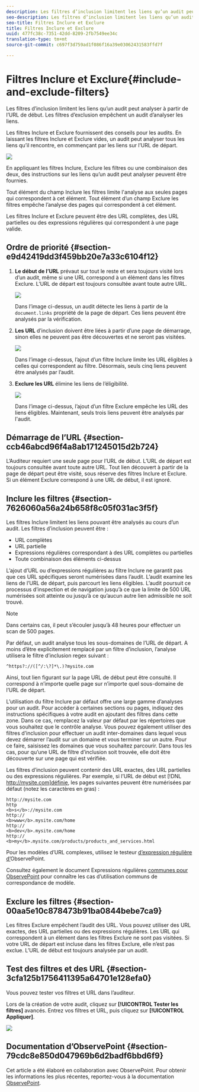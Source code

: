 ```yaml
---
description: Les filtres d’inclusion limitent les liens qu’un audit peut analyser à partir de l’URL de début. Les filtres d’exclusion empêchent un audit d’analyser les liens.
seo-description: Les filtres d’inclusion limitent les liens qu’un audit peut analyser à partir de l’URL de début. Les filtres d’exclusion empêchent un audit d’analyser les liens.
seo-title: Filtres Inclure et Exclure
title: Filtres Inclure et Exclure
uuid: 477fc38c-7351-42dd-8209-2fb7549ee34c
translation-type: tm+mt
source-git-commit: c697f3d759ad1f086f16a39e03062431583ffd7f

---
```



# Filtres Inclure et Exclure{#include-and-exclude-filters}

Les filtres d’inclusion limitent les liens qu’un audit peut analyser à partir de l’URL de début. Les filtres d’exclusion empêchent un audit d’analyser les liens.

<!--
Content from ObservePoint (https://help.observepoint.com/articles/2872121-include-and-exclude-filters) with their permission. Modified slightly for style and Auditor emphasis.
-->

Les filtres Inclure et Exclure fournissent des conseils pour les audits. En laissant les filtres Inclure et Exclure vides, un audit peut analyser tous les liens qu’il rencontre, en commençant par les liens sur l’URL de départ.

![](assets/filter.png)

En appliquant les filtres Inclure, Exclure les filtres ou une combinaison des deux, des instructions sur les liens qu’un audit peut analyser peuvent être fournies.

Tout élément du champ Inclure les filtres limite l&#39;analyse aux seules pages qui correspondent à cet élément. Tout élément d’un champ Exclure les filtres empêche l’analyse des pages qui correspondent à cet élément.

Les filtres Inclure et Exclure peuvent être des URL complètes, des URL partielles ou des expressions régulières qui correspondent à une page valide.

## Ordre de priorité {#section-e9d42419dd3f459bb20e7a33c6104f12}

1. **Le début de l’URL** prévaut sur tout le reste et sera toujours visité lors d’un audit, même si une URL correspond à un élément dans les filtres Exclure. L’URL de départ est toujours consultée avant toute autre URL.

   ![](assets/startingpage.png)

   Dans l’image ci-dessus, un audit détecte les liens à partir de la `document.links` propriété de la page de départ. Ces liens peuvent être analysés par la vérification.

1. **Les URL** d’inclusion doivent être liées à partir d’une page de démarrage, sinon elles ne peuvent pas être découvertes et ne seront pas visitées.

   ![](assets/includefilter.png)

   Dans l’image ci-dessus, l’ajout d’un filtre Inclure limite les URL éligibles à celles qui correspondent au filtre. Désormais, seuls cinq liens peuvent être analysés par l’audit.

1. **Exclure les URL** élimine les liens de l’éligibilité.

   ![](assets/excludefilter.png)

   Dans l’image ci-dessus, l’ajout d’un filtre Exclure empêche les URL des liens éligibles. Maintenant, seuls trois liens peuvent être analysés par l&#39;audit.

## Démarrage de l’URL {#section-ccb46abcd96f4a8ab171245015d2b724}

L’Auditeur requiert une seule page pour l’URL de début. L’URL de départ est toujours consultée avant toute autre URL. Tout lien découvert à partir de la page de départ peut être visité, sous réserve des filtres Inclure et Exclure. Si un élément Exclure correspond à une URL de début, il est ignoré.

## Inclure les filtres {#section-7626060a56a24b658f8c05f031ac3f5f}

Les filtres Inclure limitent les liens pouvant être analysés au cours d’un audit. Les filtres d’inclusion peuvent être :

* URL complètes
* URL partielle
* Expressions régulières correspondant à des URL complètes ou partielles
* Toute combinaison des éléments ci-dessus

L’ajout d’URL ou d’expressions régulières au filtre Inclure ne garantit pas que ces URL spécifiques seront numérisées dans l’audit. L’audit examine les liens de l’URL de départ, puis parcourt les liens éligibles. L’audit poursuit ce processus d’inspection et de navigation jusqu’à ce que la limite de 500 URL numérisées soit atteinte ou jusqu’à ce qu’aucun autre lien admissible ne soit trouvé.

>[!NOTE]
>
>Dans certains cas, il peut s’écouler jusqu’à 48 heures pour effectuer un scan de 500 pages.

Par défaut, un audit analyse tous les sous-domaines de l’URL de départ. A moins d’être explicitement remplacé par un filtre d’inclusion, l’analyse utilisera le filtre d’inclusion regex suivant :

`^https?://([^/:\?]*\.)?mysite.com`

Ainsi, tout lien figurant sur la page URL de début peut être consulté. Il correspond à n’importe quelle page sur n’importe quel sous-domaine de l’URL de départ.

L’utilisation du filtre Inclure par défaut offre une large gamme d’analyses pour un audit. Pour accéder à certaines sections ou pages, indiquez des instructions spécifiques à votre audit en ajoutant des filtres dans cette zone. Dans ce cas, remplacez la valeur par défaut par les répertoires que vous souhaitez que le contrôle analyse. Vous pouvez également utiliser des filtres d’inclusion pour effectuer un audit inter-domaines dans lequel vous devez démarrer l’audit sur un domaine et vous terminer sur un autre. Pour ce faire, saisissez les domaines que vous souhaitez parcourir. Dans tous les cas, pour qu’une URL de filtre d’inclusion soit trouvée, elle doit être découverte sur une page qui est vérifiée.

Les filtres d’inclusion peuvent contenir des URL exactes, des URL partielles ou des expressions régulières. Par exemple, si l’URL de début est [!DNL http://mysite.com]définie, les pages suivantes peuvent être numérisées par défaut (notez les caractères en gras) :

```
http://mysite.com
http
<b>s</b>://mysite.com
http://
<b>www</b>.mysite.com/home
http://
<b>dev</b>.mysite.com/home
http://
<b>my</b>.mysite.com/products/products_and_services.html
```

Pour les modèles d’URL complexes, utilisez le testeur [d’expression régulière d’](http://regex.observepoint.com/)ObservePoint.

Consultez également le document Expressions régulières [communes pour ObservePoint](https://help.observepoint.com/articles/2872116-common-regular-expressions-for-observepoint) pour connaître les cas d’utilisation communs de correspondance de modèle.

## Exclure les filtres {#section-00aa5e10c878473b91ba0844bebe7ca9}

Les filtres Exclure empêchent l’audit des URL. Vous pouvez utiliser des URL exactes, des URL partielles ou des expressions régulières. Les URL qui correspondent à un élément dans les filtres Exclure ne sont pas visitées. Si votre URL de départ est incluse dans les filtres Exclure, elle n’est pas exclue. L’URL de début est toujours analysée par un audit.

## Test des filtres et des URL {#section-3cfa125b1756411395a64701e128efa0}

Vous pouvez tester vos filtres et URL dans l’auditeur.

Lors de la création de votre audit, cliquez sur **[!UICONTROL Tester les filtres]** avancés. Entrez vos filtres et URL, puis cliquez sur **[!UICONTROL Appliquer]**.

![](assets/test-advanced-filters.png)

## Documentation d’ObservePoint {#section-79cdc8e850d047969b6d2badf6bbd6f9}

Cet article a été élaboré en collaboration avec ObservePoint. Pour obtenir les informations les plus récentes, reportez-vous à la documentation [ObservePoint](https://help.observepoint.com/articles/2872121-include-and-exclude-filters).
